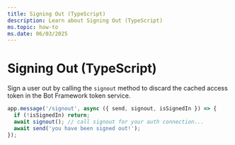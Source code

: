 ```yaml
---
title: Signing Out (TypeScript)
description: Learn about Signing Out (TypeScript)
ms.topic: how-to
ms.date: 06/03/2025
---
```


# Signing Out (TypeScript)

Sign a user out by calling the `signout` method to discard the cached access token in the Bot Framework token service.

```ts
app.message('/signout', async ({ send, signout, isSignedIn }) => {
  if (!isSignedIn) return;
  await signout(); // call signout for your auth connection...
  await send('you have been signed out!');
});
```